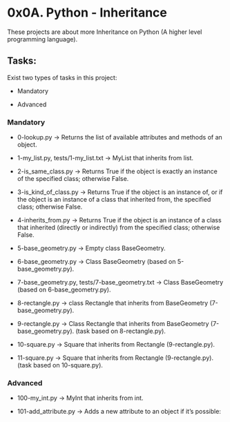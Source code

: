 # 0x0A. Python - Inheritance

These projects are about more Inheritance on Python (A higher level programming language).

## Tasks:

Exist two types of tasks in this project:

- Mandatory

- Advanced

### Mandatory

- 0-lookup.py &rarr; Returns the list of available attributes and methods of an object.

- 1-my_list.py, tests/1-my_list.txt &rarr; MyList that inherits from list.

- 2-is_same_class.py &rarr; Returns True if the object is exactly an instance of the specified class; otherwise False.

- 3-is_kind_of_class.py &rarr; Returns True if the object is an instance of, or if the object is an instance of a class that inherited from, the specified class; otherwise False.

- 4-inherits_from.py &rarr; Returns True if the object is an instance of a class that inherited (directly or indirectly) from the specified class; otherwise False.

- 5-base_geometry.py &rarr; Empty class BaseGeometry.

- 6-base_geometry.py &rarr; Class BaseGeometry (based on 5-base_geometry.py).

- 7-base_geometry.py, tests/7-base_geometry.txt &rarr; Class BaseGeometry (based on 6-base_geometry.py).

- 8-rectangle.py &rarr; class Rectangle that inherits from BaseGeometry (7-base_geometry.py).

- 9-rectangle.py &rarr; Class Rectangle that inherits from BaseGeometry (7-base_geometry.py). (task based on 8-rectangle.py).

- 10-square.py &rarr; Square that inherits from Rectangle (9-rectangle.py).

- 11-square.py &rarr; Square that inherits from Rectangle (9-rectangle.py). (task based on 10-square.py).

### Advanced

- 100-my_int.py &rarr; MyInt that inherits from int.

- 101-add_attribute.py &rarr; Adds a new attribute to an object if it’s possible:
